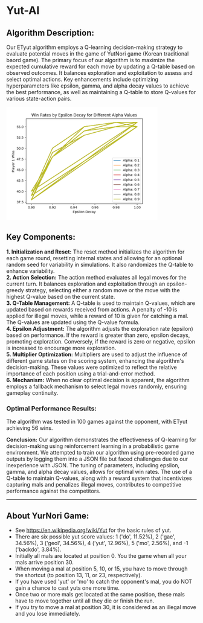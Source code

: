 # Yut-AI

## Algorithm Description:
Our ETyut algorithm employs a Q-learning decision-making strategy to evaluate potential moves in the game of YutNori game (Korean traditional baord game). The primary focus of our algorithm is to maximize the expected cumulative reward for each move by updating a Q-table based on observed outcomes. It balances exploration and exploitation to assess and select optimal actions. Key enhancements include optimizing hyperparameters like epsilon, gamma, and alpha decay values to achieve the best performance, as well as maintaining a Q-table to store Q-values for various state-action pairs.

<img src="bin/pic1.png" alt="Alt Text" width="400" height="300">

## Key Components:
**1. Initialization and Reset:** The reset method initializes the algorithm for each game round, resetting internal states and allowing for an optional random seed for variability in simulations. It also randomizes the Q-table to enhance variability.  
**2. Action Selection:** The action method evaluates all legal moves for the current turn. It balances exploration and exploitation through an epsilon-greedy strategy, selecting either a random move or the move with the highest Q-value based on the current state.  
**3. Q-Table Management:** A Q-table is used to maintain Q-values, which are updated based on rewards received from actions. A penalty of -10 is applied for illegal moves, while a reward of 10 is given for catching a mal. The Q-values are updated using the Q-value formula.  
**4. Epsilon Adjustment:** The algorithm adjusts the exploration rate (epsilon) based on performance. If the reward is greater than zero, epsilon decays, promoting exploration. Conversely, if the reward is zero or negative, epsilon is increased to encourage more exploration.  
**5. Multiplier Optimization:** Multipliers are used to adjust the influence of different game states on the scoring system, enhancing the algorithm's decision-making. These values were optimized to reflect the relative importance of each position using a trial-and-error method.  
**6. Mechanism:** When no clear optimal decision is apparent, the algorithm employs a fallback mechanism to select legal moves randomly, ensuring gameplay continuity.


### Optimal Performance Results: 
The algorithm was tested in 100 games against the opponent, with ETyut achieving 56 wins.

**Conclusion:** Our algorithm demonstrates the effectiveness of Q-learning for decision-making using reinforcement learning in a probabilistic game environment. We attempted to train our algorithm using pre-recorded game outputs by logging them into a JSON file but faced challenges due to our inexperience with JSON. The tuning of parameters, including epsilon, gamma, and alpha decay values, allows for optimal win rates. The use of a Q-table to maintain Q-values, along with a reward system that incentivizes capturing mals and penalizes illegal moves, contributes to competitive performance
against the competitors.

***

## About YurNori Game:
* See https://en.wikipedia.org/wiki/Yut for the basic rules of yut.
* There are six possible yut score values: 1 ('do', 11.52%), 2 ('gae', 34.56%), 3 ('geol', 34.56%), 4 ('yut', 12.96%), 5 ('mo', 2.56%), and -1 ('backdo', 3.84%).
* Initially all mals are located at position 0. You the game when all your mals arrive position 30.
* When moving a mal at position 5, 10, or 15, you have to move through the shortcut (to position 13, 11, or 23, respectively).
* If you have used 'yut' or 'mo' to catch the opponent's mal, you do NOT gain a chance to cast yuts one more time.
* Once two or more mals get located at the same position, these mals have to move together until all they die or finish the run.
* If you try to move a mal at position 30, it is considered as an illegal move and you lose immediately.
